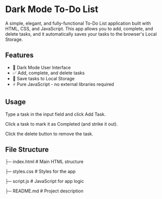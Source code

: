 
# Dark Mode To-Do List

A simple, elegant, and fully-functional To-Do List application built with HTML, CSS, and JavaScript. This app allows you to add, complete, and delete tasks, and it automatically saves your tasks to the browser's Local Storage.


## Features

- 🌙 Dark Mode User Interface
- ✅ Add, complete, and delete tasks
- 💾 Save tasks to Local Storage
- ⚡ Pure JavaScript - no external libraries required

## Usage

Type a task in the input field and click Add Task.

Click a task to mark it as Completed (and strike it out).

Click the delete button to remove the task.

## File Structure

├─ index.html           # Main HTML structure

├─ styles.css           # Styles for the app

├─ script.js            # JavaScript for app logic

├─ README.md            # Project description


